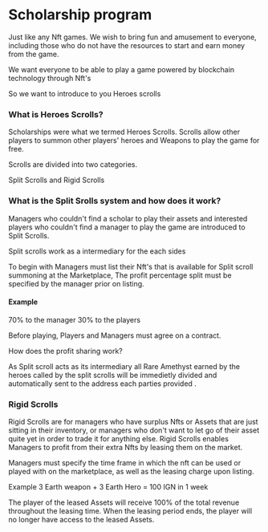 # Scholarship program

Just like any Nft games. We wish to bring fun and amusement to everyone, including those who do not have the resources to start and earn money from the game.

We want everyone to be able to play a game powered by blockchain technology through Nft's

So we want to introduce to you Heroes scrolls

### What is Heroes Scrolls?

Scholarships were what we termed Heroes Scrolls. Scrolls allow other players to summon other players' heroes and Weapons to play the game for free.

Scrolls are divided into two categories.

Split Scrolls and Rigid Scrolls

### What is the Split Srolls system and how does it work?

Managers who couldn't find a scholar to play their assets and interested players who couldn't find a manager to play the game are introduced to Split Scrolls.

Split scrolls work as a intermediary for the each sides

To begin with Managers must list their Nft's that is available for Split scroll summoning at the Marketplace, The profit percentage split must be specified by the manager prior on listing.

#### Example

70% to the manager 30% to the players

Before playing, Players and Managers must agree on a contract.

How does the profit sharing work?

As Split scroll acts as its intermediary all Rare Amethyst earned by the heroes called by the split scrolls will be immedietly divided and automatically sent to the address each parties provided .

### Rigid Scrolls

Rigid Scrolls are for managers who have surplus Nfts or Assets that are just sitting in their inventory, or managers who don't want to let go of their asset quite yet in order to trade it for anything else. Rigid Scrolls enables Managers to profit from their extra Nfts by leasing them on the market.

Managers must specify the time frame in which the nft can be used or played with on the marketplace, as well as the leasing charge upon listing.

Example 3 Earth weapon + 3 Earth Hero = 100 IGN in 1 week

The player of the leased Assets will receive 100% of the total revenue throughout the leasing time. When the leasing period ends, the player will no longer have access to the leased Assets.

